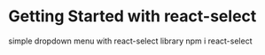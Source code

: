 # Getting Started with react-select

simple dropdown menu with react-select library
 npm i react-select